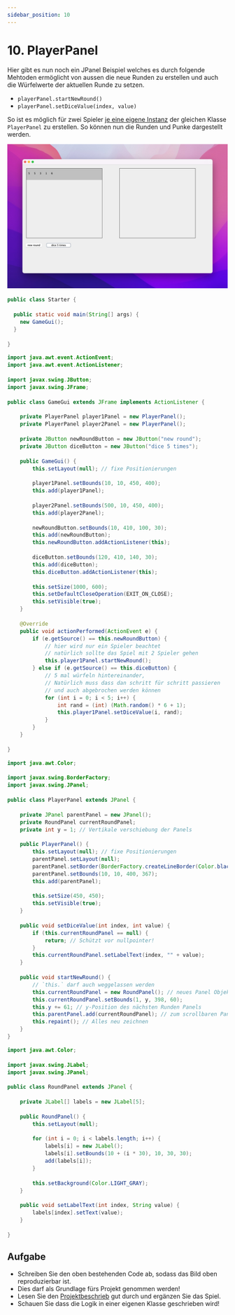 ```yaml
---
sidebar_position: 10
---
```


# 10. PlayerPanel

Hier gibt es nun noch ein JPanel Beispiel welches es durch folgende Mehtoden ermöglicht von aussen die neue Runden zu erstellen und auch die Würfelwerte der aktuellen Runde zu setzen. 

- `playerPanel.startNewRound()`
- `playerPanel.setDiceValue(index, value)`

So ist es möglich für zwei Spieler <u>je eine eigene Instanz</u> der gleichen Klasse `PlayerPanel` zu erstellen. So können nun die Runden und Punke dargestellt werden.

![](../img/playerpanel.png)

```java title="Starter.java"
public class Starter {

  public static void main(String[] args) {
    new GameGui();
  }

}
```

```java title="GameGui.java"
import java.awt.event.ActionEvent;
import java.awt.event.ActionListener;

import javax.swing.JButton;
import javax.swing.JFrame;

public class GameGui extends JFrame implements ActionListener {
	
	private PlayerPanel player1Panel = new PlayerPanel();
	private PlayerPanel player2Panel = new PlayerPanel();
	
	private JButton newRoundButton = new JButton("new round");
	private JButton diceButton = new JButton("dice 5 times");

	public GameGui() {
		this.setLayout(null); // fixe Positionierungen
		
		player1Panel.setBounds(10, 10, 450, 400);
		this.add(player1Panel);
		
		player2Panel.setBounds(500, 10, 450, 400);
		this.add(player2Panel);
		
		newRoundButton.setBounds(10, 410, 100, 30);
		this.add(newRoundButton);
		this.newRoundButton.addActionListener(this);

		diceButton.setBounds(120, 410, 140, 30);
		this.add(diceButton);
		this.diceButton.addActionListener(this);
		
		this.setSize(1000, 600);
		this.setDefaultCloseOperation(EXIT_ON_CLOSE);
		this.setVisible(true);
	}

	@Override
	public void actionPerformed(ActionEvent e) {
		if (e.getSource() == this.newRoundButton) {
			// hier wird nur ein Spieler beachtet
			// natürlich sollte das Spiel mit 2 Spieler gehen
			this.player1Panel.startNewRound();
		} else if (e.getSource() == this.diceButton) {
			// 5 mal würfeln hintereinander,
			// Natürlich muss dass dan schritt für schritt passieren 
			// und auch abgebrochen werden können
			for (int i = 0; i < 5; i++) {
				int rand = (int) (Math.random() * 6 + 1);
				this.player1Panel.setDiceValue(i, rand);
			}
		}
	}
	
}
```

```java title="PlayerPanel.java"
import java.awt.Color;

import javax.swing.BorderFactory;
import javax.swing.JPanel;

public class PlayerPanel extends JPanel {

	private JPanel parentPanel = new JPanel();
	private RoundPanel currentRoundPanel;
	private int y = 1; // Vertikale verschiebung der Panels

	public PlayerPanel() {
		this.setLayout(null); // fixe Positionierungen
		parentPanel.setLayout(null);
		parentPanel.setBorder(BorderFactory.createLineBorder(Color.black));
		parentPanel.setBounds(10, 10, 400, 367);
		this.add(parentPanel);

		this.setSize(450, 450);
		this.setVisible(true);
	}

	public void setDiceValue(int index, int value) {
		if (this.currentRoundPanel == null) {
			return; // Schützt vor nullpointer!
		}
		this.currentRoundPanel.setLabelText(index, "" + value);
	}

	public void startNewRound() {
		// `this.` darf auch weggelassen werden
		this.currentRoundPanel = new RoundPanel(); // neues Panel Objekt pro Runde
		this.currentRoundPanel.setBounds(1, y, 398, 60);
		this.y += 61; // y-Position des nächsten Runden Panels
		this.parentPanel.add(currentRoundPanel); // zum scrollbaren Panel hinzufügen
		this.repaint(); // Alles neu zeichnen
	}
}
```

```java title="RoundPanel.java"
import java.awt.Color;

import javax.swing.JLabel;
import javax.swing.JPanel;

public class RoundPanel extends JPanel {

	private JLabel[] labels = new JLabel[5];

	public RoundPanel() {
		this.setLayout(null);

		for (int i = 0; i < labels.length; i++) {
			labels[i] = new JLabel();
			labels[i].setBounds(10 + (i * 30), 10, 30, 30);
			add(labels[i]);
		}

		this.setBackground(Color.LIGHT_GRAY);
	}

	public void setLabelText(int index, String value) {
		labels[index].setText(value);
	}

}
```

## Aufgabe

- Schreiben Sie den oben bestehenden Code ab, sodass das Bild oben reproduzierbar ist.
- Dies darf als Grundlage fürs Projekt genommen werden!
- Lesen Sie den [Projektbeschrieb](../beurteilungen/lb2.md) gut durch und ergänzen Sie das Spiel.
- Schauen Sie dass die Logik in einer eigenen Klasse geschrieben wird!
